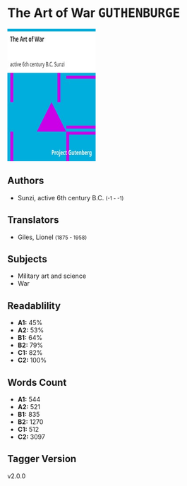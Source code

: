 # The Art of War <kbd>GUTHENBURGE</kbd>

![](./cover.medium.jpg "")

## Authors


 - Sunzi, active 6th century B.C. <small>(-1 - -1)</small>

## Translators


 - Giles, Lionel <small>(1875 - 1958)</small>

## Subjects


 - Military art and science
 - War

## Readablility


 - **A1:** 45%
 - **A2:** 53%
 - **B1:** 64%
 - **B2:** 79%
 - **C1:** 82%
 - **C2:** 100%

## Words Count


 - **A1:** 544
 - **A2:** 521
 - **B1:** 835
 - **B2:** 1270
 - **C1:** 512
 - **C2:** 3097

## Tagger Version


v2.0.0
